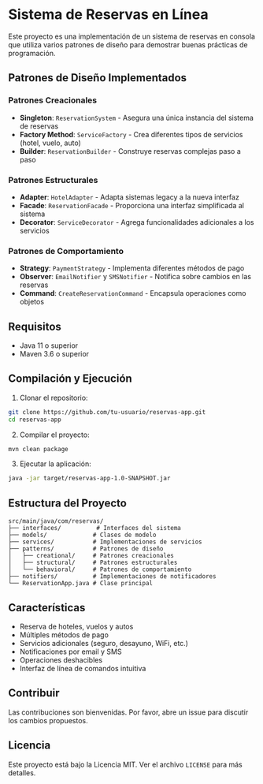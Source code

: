 # Sistema de Reservas en Línea

Este proyecto es una implementación de un sistema de reservas en consola que utiliza varios patrones de diseño para demostrar buenas prácticas de programación.

## Patrones de Diseño Implementados

### Patrones Creacionales
- **Singleton**: `ReservationSystem` - Asegura una única instancia del sistema de reservas
- **Factory Method**: `ServiceFactory` - Crea diferentes tipos de servicios (hotel, vuelo, auto)
- **Builder**: `ReservationBuilder` - Construye reservas complejas paso a paso

### Patrones Estructurales
- **Adapter**: `HotelAdapter` - Adapta sistemas legacy a la nueva interfaz
- **Facade**: `ReservationFacade` - Proporciona una interfaz simplificada al sistema
- **Decorator**: `ServiceDecorator` - Agrega funcionalidades adicionales a los servicios

### Patrones de Comportamiento
- **Strategy**: `PaymentStrategy` - Implementa diferentes métodos de pago
- **Observer**: `EmailNotifier` y `SMSNotifier` - Notifica sobre cambios en las reservas
- **Command**: `CreateReservationCommand` - Encapsula operaciones como objetos

## Requisitos
- Java 11 o superior
- Maven 3.6 o superior

## Compilación y Ejecución

1. Clonar el repositorio:
```bash
git clone https://github.com/tu-usuario/reservas-app.git
cd reservas-app
```

2. Compilar el proyecto:
```bash
mvn clean package
```

3. Ejecutar la aplicación:
```bash
java -jar target/reservas-app-1.0-SNAPSHOT.jar
```

## Estructura del Proyecto

```
src/main/java/com/reservas/
├── interfaces/          # Interfaces del sistema
├── models/             # Clases de modelo
├── services/           # Implementaciones de servicios
├── patterns/           # Patrones de diseño
│   ├── creational/     # Patrones creacionales
│   ├── structural/     # Patrones estructurales
│   └── behavioral/     # Patrones de comportamiento
├── notifiers/          # Implementaciones de notificadores
└── ReservationApp.java # Clase principal
```

## Características
- Reserva de hoteles, vuelos y autos
- Múltiples métodos de pago
- Servicios adicionales (seguro, desayuno, WiFi, etc.)
- Notificaciones por email y SMS
- Operaciones deshacibles
- Interfaz de línea de comandos intuitiva

## Contribuir
Las contribuciones son bienvenidas. Por favor, abre un issue para discutir los cambios propuestos.

## Licencia
Este proyecto está bajo la Licencia MIT. Ver el archivo `LICENSE` para más detalles. 